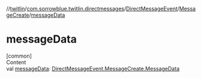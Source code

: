 //[twitlin](../../../index.md)/[com.sorrowblue.twitlin.directmessages](../../index.md)/[DirectMessageEvent](../index.md)/[MessageCreate](index.md)/[messageData](message-data.md)



# messageData  
[common]  
Content  
val [messageData](message-data.md): [DirectMessageEvent.MessageCreate.MessageData](-message-data/index.md)  



